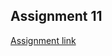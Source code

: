 ## Assignment 11
[Assignment link](https://www.goeduhub.com/11634/decision-machine-learning-predict-eligibility-housing-finance)
